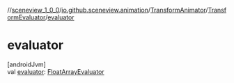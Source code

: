 //[sceneview_1_0_0](../../../../index.md)/[io.github.sceneview.animation](../../index.md)/[TransformAnimator](../index.md)/[TransformEvaluator](index.md)/[evaluator](evaluator.md)

# evaluator

[androidJvm]\
val [evaluator](evaluator.md): [FloatArrayEvaluator](https://developer.android.com/reference/kotlin/android/animation/FloatArrayEvaluator.html)
